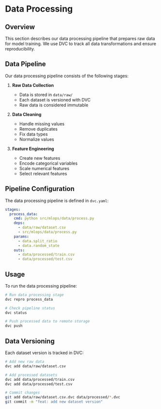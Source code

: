 # Data Processing

## Overview

This section describes our data processing pipeline that prepares raw data for model training. We use DVC to track all data transformations and ensure reproducibility.

## Data Pipeline

Our data processing pipeline consists of the following stages:

1. **Raw Data Collection**
   - Data is stored in `data/raw/`
   - Each dataset is versioned with DVC
   - Raw data is considered immutable

2. **Data Cleaning**
   - Handle missing values
   - Remove duplicates
   - Fix data types
   - Normalize values

3. **Feature Engineering**
   - Create new features
   - Encode categorical variables
   - Scale numerical features
   - Select relevant features

## Pipeline Configuration

The data processing pipeline is defined in `dvc.yaml`:

```yaml
stages:
  process_data:
    cmd: python src/mlops/data/process.py
    deps:
      - data/raw/dataset.csv
      - src/mlops/data/process.py
    params:
      - data.split_ratio
      - data.random_state
    outs:
      - data/processed/train.csv
      - data/processed/test.csv
```

## Usage

To run the data processing pipeline:

```bash
# Run data processing stage
dvc repro process_data

# Check pipeline status
dvc status

# Push processed data to remote storage
dvc push
```

## Data Versioning

Each dataset version is tracked in DVC:

```bash
# Add new raw data
dvc add data/raw/dataset.csv

# Add processed datasets
dvc add data/processed/train.csv
dvc add data/processed/test.csv

# Commit changes
git add data/raw/dataset.csv.dvc data/processed/*.dvc
git commit -m "feat: add new dataset version"
``` 